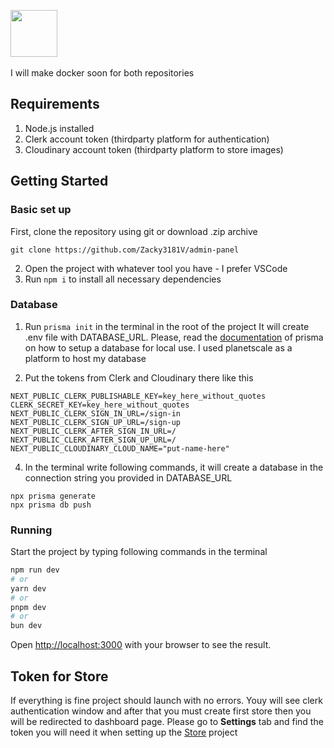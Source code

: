 
<img src="https://moodle.wsiz.edu.pl/pluginfile.php/1/theme_alpha/customlogotopbar/1707397324/wsiz-favicon.png" width="75" height="75"></img>  
<br />
I will make docker soon for both repositories
## Requirements
1. Node.js installed
2. Clerk account token (thirdparty platform for authentication)
3. Cloudinary account token (thirdparty platform to store images)
## Getting Started
### Basic set up
First, clone the repository using git or download .zip archive
```
git clone https://github.com/Zacky3181V/admin-panel
```
2. Open the project with whatever tool you have - I prefer VSCode  
3. Run ```npm i``` to install all necessary dependencies


### Database
1. Run ```prisma init``` in the terminal in the root of the project
It will create .env file with DATABASE_URL. Please, read the [documentation](https://www.prisma.io/docs/getting-started/setup-prisma/start-from-scratch/relational-databases/connect-your-database-node-postgresql) of prisma on how to setup a database for local use. I used planetscale as a platform to host my database

2. Put the tokens from Clerk and Cloudinary there like this
```
NEXT_PUBLIC_CLERK_PUBLISHABLE_KEY=key_here_without_quotes
CLERK_SECRET_KEY=key_here_without_quotes
NEXT_PUBLIC_CLERK_SIGN_IN_URL=/sign-in 
NEXT_PUBLIC_CLERK_SIGN_UP_URL=/sign-up 
NEXT_PUBLIC_CLERK_AFTER_SIGN_IN_URL=/
NEXT_PUBLIC_CLERK_AFTER_SIGN_UP_URL=/
NEXT_PUBLIC_CLOUDINARY_CLOUD_NAME="put-name-here"
```

4. In the terminal write following commands, it will create a database in the connection string you provided in DATABASE_URL  
```
npx prisma generate
npx prisma db push
```

### Running
Start the project by typing following commands in the terminal
```bash
npm run dev
# or
yarn dev
# or
pnpm dev
# or
bun dev
```

Open [http://localhost:3000](http://localhost:3000) with your browser to see the result.

## Token for Store
If everything is fine project should launch with no errors. Youy will see clerk authentication window and after that you must create first store then you will be redirected to dashboard page. Please go to **Settings** tab and find the token you will need it when setting up the [Store](https://github.com/Zacky3181V/store) project

